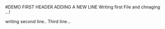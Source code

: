 #DEMO FIRST HEADER
ADDING A NEW LINE
Writing first File and chnaging ...!

writing second line.. 
Third line...
